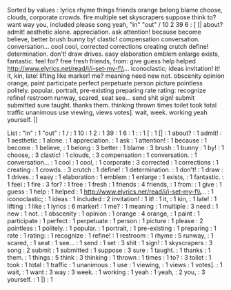Sorted by values :
lyrics rhyme things friends orange belong blame choose, clouds, corporate crowds. fire multiple set skyscrapers suppose think to? want way you, included please song yeah, "in" "out" / 10 2 39 6 : [ [| about? admit! aesthetic alone. appreciation. ask attention! because become believe, better brush bunny by! clastic! compensation conversation. conversation... cool cool, corrected corrections creating crutch define! determination. don't! draw drives. easy elaboration emblem enlarge exists, fantastic. feel for? free fresh friends, from: give guess help helped http://www.elyrics.net/read/i/i-set-my-f\\... iconoclastic; ideas invitation! it! it, kin, late! lifting like marker! me? meaning need new not. obscenity opinion orange, paint participate perfect perpetuate person picture pointless politely. popular. portrait, pre-existing preparing rate rating: recognize refine! restroom runway, scared, seat see... send shit sign! submit submitted sure taught. thanks them. thinking thrown times toilet took total traffic unanimous use viewing, views votes]. wait, week. working yeah yourself. |] 

List :
"in" : 1
"out" : 1
/ : 1
10 : 1
2 : 1
39 : 1
6 : 1
: : 1
[ : 1
[| : 1
about? : 1
admit! : 1
aesthetic : 1
alone. : 1
appreciation. : 1
ask : 1
attention! : 1
because : 1
become : 1
believe, : 1
belong : 3
better : 1
blame : 3
brush : 1
bunny : 1
by! : 1
choose, : 3
clastic! : 1
clouds, : 3
compensation : 1
conversation. : 1
conversation... : 1
cool : 1
cool, : 1
corporate : 3
corrected : 1
corrections : 1
creating : 1
crowds. : 3
crutch : 1
define! : 1
determination. : 1
don't! : 1
draw : 1
drives. : 1
easy : 1
elaboration : 1
emblem : 1
enlarge : 1
exists, : 1
fantastic. : 1
feel : 1
fire : 3
for? : 1
free : 1
fresh : 1
friends : 4
friends, : 1
from: : 1
give : 1
guess : 1
help : 1
helped : 1
http://www.elyrics.net/read/i/i-set-my-f\\... : 1
iconoclastic; : 1
ideas : 1
included : 2
invitation! : 1
it! : 1
it, : 1
kin, : 1
late! : 1
lifting : 1
like : 1
lyrics : 6
marker! : 1
me? : 1
meaning : 1
multiple : 3
need : 1
new : 1
not. : 1
obscenity : 1
opinion : 1
orange : 4
orange, : 1
paint : 1
participate : 1
perfect : 1
perpetuate : 1
person : 1
picture : 1
please : 2
pointless : 1
politely. : 1
popular. : 1
portrait, : 1
pre-existing : 1
preparing : 1
rate : 1
rating: : 1
recognize : 1
refine! : 1
restroom : 1
rhyme : 5
runway, : 1
scared, : 1
seat : 1
see... : 1
send : 1
set : 3
shit : 1
sign! : 1
skyscrapers : 3
song : 2
submit : 1
submitted : 1
suppose : 3
sure : 1
taught. : 1
thanks : 1
them. : 1
things : 5
think : 3
thinking : 1
thrown : 1
times : 1
to? : 3
toilet : 1
took : 1
total : 1
traffic : 1
unanimous : 1
use : 1
viewing, : 1
views : 1
votes]. : 1
wait, : 1
want : 3
way : 3
week. : 1
working : 1
yeah : 1
yeah, : 2
you, : 3
yourself. : 1
|] : 1
